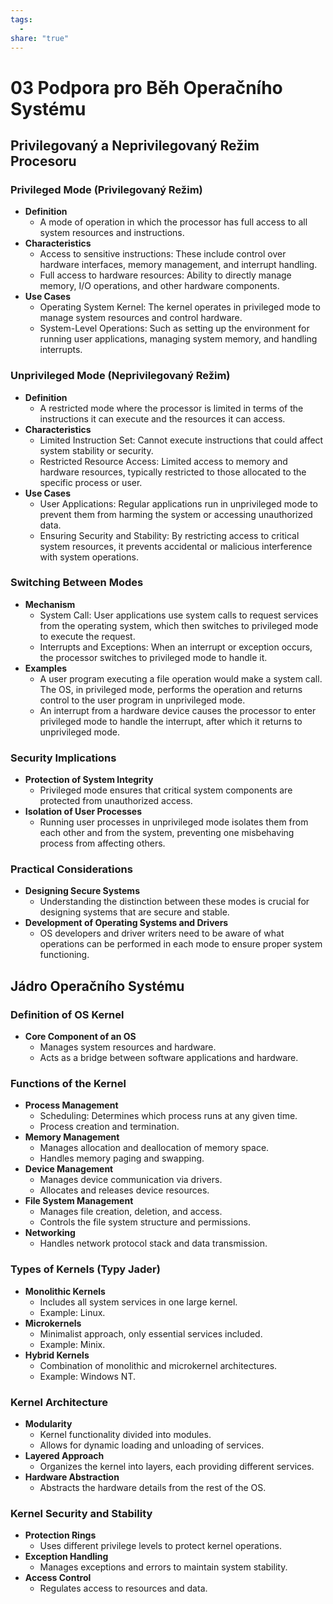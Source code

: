 ```yaml
---
tags:
  - 
share: "true"
---
```


# 03 Podpora pro Běh Operačního Systému

## Privilegovaný a Neprivilegovaný Režim Procesoru

### Privileged Mode (Privilegovaný Režim)

- **Definition**
	- A mode of operation in which the processor has full access to all system resources and instructions.
- **Characteristics**
	- Access to sensitive instructions: These include control over hardware interfaces, memory management, and interrupt handling.
	- Full access to hardware resources: Ability to directly manage memory, I/O operations, and other hardware components.
- **Use Cases**
	- Operating System Kernel: The kernel operates in privileged mode to manage system resources and control hardware.
	- System-Level Operations: Such as setting up the environment for running user applications, managing system memory, and handling interrupts.

### Unprivileged Mode (Neprivilegovaný Režim)

- **Definition**
	- A restricted mode where the processor is limited in terms of the instructions it can execute and the resources it can access.
- **Characteristics**
	- Limited Instruction Set: Cannot execute instructions that could affect system stability or security.
	- Restricted Resource Access: Limited access to memory and hardware resources, typically restricted to those allocated to the specific process or user.
- **Use Cases**
	- User Applications: Regular applications run in unprivileged mode to prevent them from harming the system or accessing unauthorized data.
	- Ensuring Security and Stability: By restricting access to critical system resources, it prevents accidental or malicious interference with system operations.

### Switching Between Modes

- **Mechanism**
	- System Call: User applications use system calls to request services from the operating system, which then switches to privileged mode to execute the request.
	- Interrupts and Exceptions: When an interrupt or exception occurs, the processor switches to privileged mode to handle it.
- **Examples**
	- A user program executing a file operation would make a system call. The OS, in privileged mode, performs the operation and returns control to the user program in unprivileged mode.
	- An interrupt from a hardware device causes the processor to enter privileged mode to handle the interrupt, after which it returns to unprivileged mode.

### Security Implications

- **Protection of System Integrity**
	- Privileged mode ensures that critical system components are protected from unauthorized access.
- **Isolation of User Processes**
	- Running user processes in unprivileged mode isolates them from each other and from the system, preventing one misbehaving process from affecting others.

### Practical Considerations

- **Designing Secure Systems**
	- Understanding the distinction between these modes is crucial for designing systems that are secure and stable.
- **Development of Operating Systems and Drivers**
	- OS developers and driver writers need to be aware of what operations can be performed in each mode to ensure proper system functioning.

## Jádro Operačního Systému

### Definition of OS Kernel

- **Core Component of an OS**
	- Manages system resources and hardware.
	- Acts as a bridge between software applications and hardware.

### Functions of the Kernel

- **Process Management**
	- Scheduling: Determines which process runs at any given time.
	- Process creation and termination.
- **Memory Management**
	- Manages allocation and deallocation of memory space.
	- Handles memory paging and swapping.
- **Device Management**
	- Manages device communication via drivers.
	- Allocates and releases device resources.
- **File System Management**
	- Manages file creation, deletion, and access.
	- Controls the file system structure and permissions.
- **Networking**
	- Handles network protocol stack and data transmission.

### Types of Kernels (Typy Jader)

- **Monolithic Kernels**
	- Includes all system services in one large kernel.
	- Example: Linux.
- **Microkernels**
	- Minimalist approach, only essential services included.
	- Example: Minix.
- **Hybrid Kernels**
	- Combination of monolithic and microkernel architectures.
	- Example: Windows NT.

### Kernel Architecture

- **Modularity**
	- Kernel functionality divided into modules.
	- Allows for dynamic loading and unloading of services.
- **Layered Approach**
	- Organizes the kernel into layers, each providing different services.
- **Hardware Abstraction**
	- Abstracts the hardware details from the rest of the OS.

### Kernel Security and Stability

- **Protection Rings**
	- Uses different privilege levels to protect kernel operations.
- **Exception Handling**
	- Manages exceptions and errors to maintain system stability.
- **Access Control**
	- Regulates access to resources and data.

